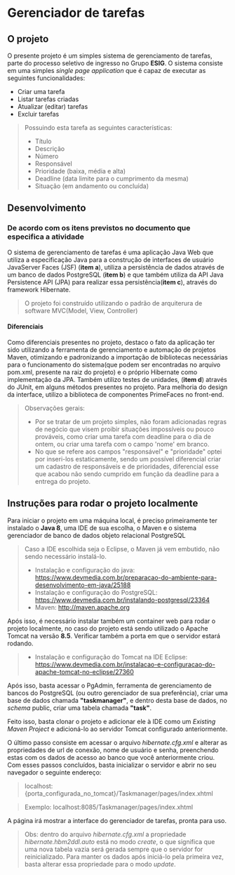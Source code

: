 # Gerenciador de tarefas
## O projeto 
O presente projeto é um simples sistema de gerenciamento de tarefas, parte do processo seletivo de ingresso no Grupo **ESIG**. O sistema consiste em uma simples _single page application_ que é capaz de executar as seguintes funcionalidades: 
- Criar uma tarefa
- Listar tarefas criadas
- Atualizar (editar) tarefas
- Excluir tarefas
>Possuindo esta tarefa as seguintes características:
>  - Título
>  - Descrição
>  - Número
>  - Responsável 
>  - Prioridade (baixa, média e alta)
>  - Deadline (data limite para o cumprimento da mesma)
>  - Situação (em andamento ou concluída)
## Desenvolvimento
###  De acordo com os itens previstos no documento que especifica a atividade

O sistema de gerenciamento de tarefas é uma aplicação Java Web que utiliza a especificação Java para a construção de interfaces de usuário JavaServer Faces (JSF) (**item a**), utiliza a persistência de dados através de um banco de dados PostgreSQL (**item b**) e que também utiliza da API Java Persistence API (JPA) para realizar essa persistência(**item c**), através do framework Hibernate. 
> O projeto foi construído utilizando o padrão de arquiterura de software MVC(Model, View, Controller)
#### Diferenciais
Como diferenciais presentes no projeto, destaco o fato da aplicação ter sido utilizando a ferramenta de gerenciamento e automação de projetos Maven, otimizando e padronizando a importação de bibliotecas necessárias para o funcionamento do sistema(que podem ser encontradas no arquivo pom.xml, presente na raiz do projeto) e o próprio Hibernate como implementação da JPA. Também utilizo testes de unidades, (**item d**) através do JUnit, em alguns métodos presentes no projeto.  Para melhoria do design da interface, utilizo a biblioteca de componentes PrimeFaces no front-end.
> Observações gerais:
> - Por se tratar de um projeto simples, não foram adicionadas regras de negócio que visem proibir situações impossíveis ou pouco prováveis, como criar uma tarefa com deadline para o dia de ontem, ou criar uma tarefa com o campo 'nome' em branco.
> - No que se refere aos campos "responsável" e "prioridade" optei por inseri-los estaticamente, sendo um possível diferencial criar um cadastro de responsáveis e de prioridades, diferencial esse que acabou não sendo cumprido em função da deadline para a entrega do projeto.
## Instruções para rodar o projeto localmente
Para iniciar o projeto em uma máquina local, é preciso primeiramente ter instalado o **Java 8**, uma IDE de sua escolha, o Maven e o sistema gerenciador de banco de dados objeto relacional PostgreSQL
> Caso a IDE escolhida seja o Eclipse, o Maven já vem embutido, não sendo necessário instalá-lo.
> - Instalação e configuração do java: https://www.devmedia.com.br/preparacao-do-ambiente-para-desenvolvimento-em-java/25188
> - Instalação e configuração do PostgreSQL: https://www.devmedia.com.br/instalando-postgresql/23364
> - Maven: http://maven.apache.org

Após isso, é necessário instalar também um container web para rodar o projeto localmente, no caso do projeto está sendo utilizado o Apache Tomcat na versão **8.5**. Verificar também a porta em que o servidor estará rodando. 
> - Instalação e configuração do Tomcat na IDE Eclipse: https://www.devmedia.com.br/instalacao-e-configuracao-do-apache-tomcat-no-eclipse/27360

Após isso, basta acessar o PgAdmin, ferramenta de gerenciamento de bancos do PostgreSQL (ou outro gerenciador de sua preferência), criar uma base de dados chamada **"taskmanager"**, e dentro desta base de dados, no _schema_ public, criar uma tabela chamada **"task"**.

Feito isso, basta clonar o projeto e adicionar ele à IDE como um _Existing Maven Project_ e adicioná-lo ao servidor Tomcat configurado anteriormente.

O último passo consiste em acessar o arquivo _hibernate.cfg.xml_ e alterar as propriedades de url de conexão, nome de usuário e senha, preenchendo estas com os dados de acesso ao banco que você anteriormente criou. 
Com esses passos concluídos, basta inicializar o servidor e abrir no seu navegador o seguinte endereço:
> localhost:{porta_configurada_no_tomcat}/Taskmanager/pages/index.xhtml

> Exemplo: localhost:8085/Taskmanager/pages/index.xhtml

A página irá mostrar a interface do gerenciador de tarefas, pronta para uso.
> Obs: dentro do arquivo _hibernate.cfg.xml_ a propriedade _hibernate.hbm2ddl.auto_ está no modo _create_, o que significa que uma nova tabela vazia será gerada sempre que o servidor for reinicializado. Para manter os dados após iniciá-lo pela primeira vez, basta alterar essa propriedade para o modo _update_.
